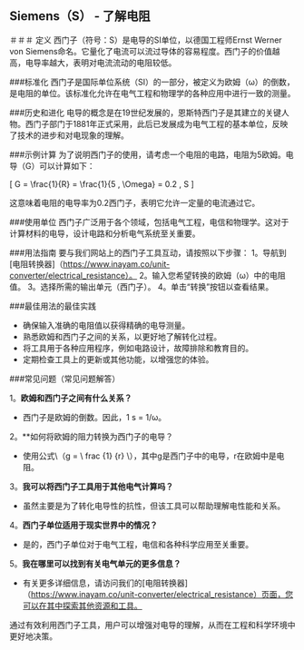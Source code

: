 ## Siemens（S） - 了解电阻

＃＃＃ 定义
西门子（符号：S）是电导的SI单位，以德国工程师Ernst Werner von Siemens命名。它量化了电流可以流过导体的容易程度。西门子的价值越高，电导率越大，表明对电流流动的电阻较低。

###标准化
西门子是国际单位系统（SI）的一部分，被定义为欧姆（ω）的倒数，是电阻的单位。该标准化允许在电气工程和物理学的各种应用中进行一致的测量。

###历史和进化
电导的概念是在19世纪发展的，恩斯特西门子是其建立的关键人物。西门子部门于1881年正式采用，此后已发展成为电气工程的基本单位，反映了技术的进步和对电现象的理解。

###示例计算
为了说明西门子的使用，请考虑一个电阻的电路，电阻为5欧姆。电导（G）可以计算如下：

\[ G = \frac{1}{R} = \frac{1}{5 \, \Omega} = 0.2 \, S \]

这意味着电阻的电导率为0.2西门子，表明它允许一定量的电流通过它。

###使用单位
西门子广泛用于各个领域，包括电气工程，电信和物理学。这对于计算材料的电导，设计电路和分析电气系统至关重要。

###用法指南
要与我们网站上的西门子工具互动，请按照以下步骤：
1。导航到[电阻转换器]（https://www.inayam.co/unit-converter/electrical_resistance）。
2。输入您希望转换的欧姆（ω）中的电阻值。
3。选择所需的输出单元（西门子）。
4。单击“转换”按钮以查看结果。

###最佳用法的最佳实践
- 确保输入准确的电阻值以获得精确的电导测量。
- 熟悉欧姆和西门子之间的关系，以更好地了解转化过程。
- 将工具用于各种应用程序，例如电路设计，故障排除和教育目的。
- 定期检查工具上的更新或其他功能，以增强您的体验。

###常见问题（常见问题解答）

1。**欧姆和西门子之间有什么关系？**
- 西门子是欧姆的倒数。因此，1 s = 1/ω。

2。**如何将欧姆的阻力转换为西门子的电导？
- 使用公式\（g = \ frac {1} {r} \），其中g是西门子中的电导，r在欧姆中是电阻。

3。**我可以将西门子工具用于其他电气计算吗？**
- 虽然主要是为了转化电导性的抗性，但该工具可以帮助理解电性能和关系。

4。**西门子单位适用于现实世界中的情况？**
- 是的，西门子单位对于电气工程，电信和各种科学应用至关重要。

5。**我在哪里可以找到有关电气单元的更多信息？**
- 有关更多详细信息，请访问我们的[电阻转换器]（https://www.inayam.co/unit-converter/electrical_resistance）页面，您可以在其中探索其他资源和工具。

通过有效利用西门子工具，用户可以增强对电导的理解，从而在工程和科学环境中更好地决策。